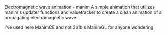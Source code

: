 Electromagnetic wave animation - manim
A simple animation that utilizes manim's updater functions and valuetracker to create a clean animation of a propagating electromagnetic wave.

I've used here ManimCE and not 3b1b's ManimGL for anyone wondering

